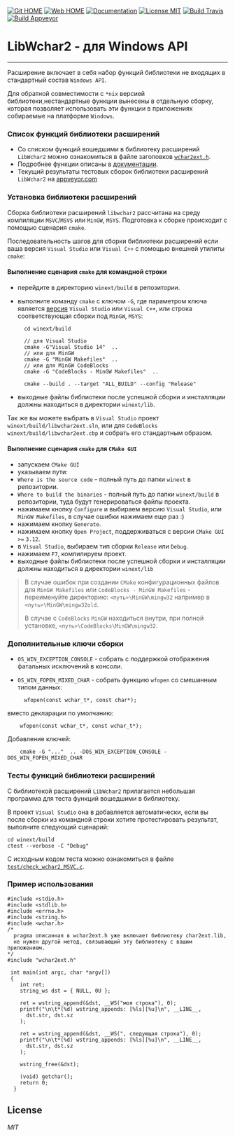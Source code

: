 
[![Git HOME](https://img.shields.io/badge/Home-Git-brightgreen.svg?style=flat)](https://github.com/ClnViewer/LibWchar2)
[![Web HOME](https://img.shields.io/badge/Home-Web-brightgreen.svg?style=flat)](https://github.com/ClnViewer/LibWchar2/blob/master/docs/README.RU.md)
[![Documentation](https://img.shields.io/badge/Documentation-DOC-brightgreen.svg?style=flat)](https://clnviewer.github.io/LibWchar2/docs/html/wchar2.html)
[![License MIT](https://img.shields.io/badge/License-MIT-brightgreen.svg?style=flat)](https://github.com/ClnViewer/LibWchar2/blob/master/LICENSE)
[![Build Travis](https://travis-ci.com/ClnViewer/LibWchar2.svg)](https://travis-ci.com/ClnViewer/LibWchar2)
[![Build Appveyor](https://ci.appveyor.com/api/projects/status/5s47u3irthu3icqo?svg=true)](https://ci.appveyor.com/project/ClnViewer/libwchar2)

# LibWchar2 - для Windows API
----------
 
Расширение включает в себя набор функций библиотеки не входящих в стандартный состав `Windows API`.  

Для обратной совместимости с `*nix` версией библиотеки,нестандартные функции вынесены в отдельную сборку, которая позволяет использовать эти функции в приложениях собираемые на платформе `Windows`.

### Список функций библиотеки расширений

- Со списком функций вошедшими в библиотеку расширений `LibWchar2` можно ознакомиться в файле заголовков [`wchar2ext.h`](https://github.com/ClnViewer/LibWchar2/blob/master/include/wchar2ext.h).  
- Подробнее функции описаны в [документации](https://clnviewer.github.io/LibWchar2/docs/html/wchar2.html).  
- Текущий результаты тестовых сборок библиотеки расширений `LibWchar2` на [appveyor.com](https://ci.appveyor.com/project/ClnViewer/libwchar2)

### Установка библиотеки расширений

Сборка библиотеки расширений `libwchar2` рассчитана на среду компиляции `MSVC`/`MSVS` или `MinGW`, `MSYS`. Подготовка к сборке происходит с помощью сценария `cmake`.

Последовательность шагов для сборки библиотеки расширений если ваша версия `Visual Studio` или `Visual C++` с помощью внешней утилиты `cmake`:

#### Выполнение сценария `cmake` для командной строки 

- перейдите в директорию `winext/build` в репозитории.
- выполните команду `cmake` с ключом `-G`, где параметром ключа является [версия](https://cmake.org/cmake/help/v3.4/manual/cmake-generators.7.html#visual-studio-generators) `Visual Studio` или `Visual C++`, или строка соответствующая сборки под `MinGW`, `MSYS`:

        cd winext/build

        // для Visual Studio
        cmake -G"Visual Studio 14"  .. 
        // или для MinGW
        cmake -G "MinGW Makefiles"  ..
        // или для MinGW CodeBlocks
        cmake -G "CodeBlocks - MinGW Makefiles"  ..

        cmake --build . --target "ALL_BUILD" --config "Release"

- выходные файлы библиотеки после успешной сборки и инсталляции должны находиться в директории `winext/lib`.

Так же вы можете выбрать в `Visual Studio` проект `winext/build/libwchar2ext.sln`, или для `CodeBlocks` `winext/build/libwchar2ext.cbp` и собрать его стандартным образом.


#### Выполнение сценария `cmake` для `CMake GUI`

- запускаем `CMake GUI`
- указываем пути:
 - `Where is the source code` - полный путь до папки `winext` в репозитории.
 - `Where to build the binaries` - полный путь до папки `winext/build` в репозитории, туда будут генерироваться файлы проекта.
- нажимаем кнопку `Configure` и выбираем версию `Visual Studio`, или `MinGW Makefiles`, в случае ошибки нажимаем еще раз :)
- нажимаем кнопку `Generate`.
- нажимаем кнопку `Open Project`, поддерживаться с версии `CMake GUI` `>=` `3.12`.
- в `Visual Studio`, выбираем тип сборки `Release` или `Debug`.
- нажимаем `F7`, компилируем проект.
- выходные файлы библиотеки после успешной сборки и инсталляции должны находиться в директории `winext/lib`


> В случае ошибок при создании `CMake` конфигурационных файлов для `MinGW Makefiles` или `CodeBlocks - MinGW Makefiles` - переименуйте директорию:
> `<путь>\MinGW\mingw32` например в `<путь>\MinGW\mingw32old`.
> 
> В случае с `CodeBlocks` `MinGW` находиться внутри, при полной установке, `<путь>\CodeBlocks\MinGW\mingw32`.

### Дополнительные ключи сборки

- `OS_WIN_EXCEPTION_CONSOLE` - собрать с поддержкой отображения фатальных исключений в консоли.
- `OS_WIN_FOPEN_MIXED_CHAR` - собрать функцию `wfopen` со смешанным типом данных:

        wfopen(const wchar_t*, const char*);
вместо декларации по умолчанию:

        wfopen(const wchar_t*, const wchar_t*);

Добавление ключей:

        cmake -G "..."  .. -DOS_WIN_EXCEPTION_CONSOLE -DOS_WIN_FOPEN_MIXED_CHAR


### Тесты функций библиотеки расширений

С библиотекой расширений `LibWchar2`  прилагается небольшая программа для теста функций вошедшими в библиотеку.  

В проект `Visual Studio` она в добавляется автоматически, если вы после сборки из командной строки хотите протестировать результат, выполните следующий сценарий:

    cd winext/build
    ctest --verbose -C "Debug"

С исходным кодом теста можно ознакомиться в файле [`test/check_wchar2_MSVC.c`](https://github.com/ClnViewer/LibWchar2/blob/master/test/check_wchar2_MSVC.c).


### Пример использования

    #include <stdio.h>
    #include <stdlib.h>
    #include <errno.h>
    #include <string.h>
    #include <wchar.h>
    /*
      pragma описанная в wchar2ext.h уже включает библиотеку char2ext.lib,
      не нужен другой метод, связывающий эту библиотеку с вашим приложением.
    */
    #include "wchar2ext.h"

     int main(int argc, char *argv[])
     {
        int ret;
        string_ws dst = { NULL, 0U };

        ret = wstring_append(&dst, __WS("моя строка"), 0);
        printf("\n\t*(%d) wstring_appends: [%ls][%u]\n", __LINE__,
          dst.str, dst.sz
        );

        ret = wstring_append(&dst, __WS(", следующая строка"), 0);
        printf("\n\t*(%d) wstring_appends: [%ls][%u]\n", __LINE__,
          dst.str, dst.sz
        );

        wstring_free(&dst);

        (void) getchar();
        return 0;
      }

## License

_MIT_

